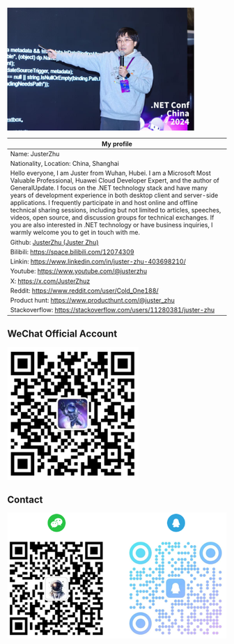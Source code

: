 ![](imgs\photo.jpg)

| My profile                                                   |
| ------------------------------------------------------------ |
| Name: JusterZhu                                              |
| Nationality, Location: China, Shanghai                       |
| Hello everyone, I am Juster from Wuhan, Hubei. I am a Microsoft Most Valuable Professional, Huawei Cloud Developer Expert, and the author of GeneralUpdate. I focus on the .NET technology stack and have many years of development experience in both desktop client and server-side applications. I frequently participate in and host online and offline technical sharing sessions, including but not limited to articles, speeches, videos, open source, and discussion groups for technical exchanges. If you are also interested in .NET technology or have business inquiries, I warmly welcome you to get in touch with me. |
| Github: [JusterZhu (Juster Zhu)](https://github.com/JusterZhu) |
| Bilibili: https://space.bilibili.com/12074309                |
| Linkin: https://www.linkedin.com/in/juster-zhu-403698210/    |
| Youtube: https://www.youtube.com/@justerzhu                  |
| X: https://x.com/JusterZhuz                                  |
| Reddit: https://www.reddit.com/user/Cold_One188/             |
| Product hunt: https://www.producthunt.com/@juster_zhu        |
| Stackoverflow: https://stackoverflow.com/users/11280381/juster-zhu |



## WeChat Official Account

![](imgs\wechat.jpg)



## Contact

![](imgs\contact.png)